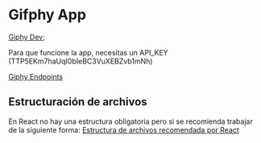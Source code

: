 # Gifphy App

[Giphy Dev](https://developers.giphy.com);

Para que funcione la app, necesitas un API_KEY (TTP5EKm7haUqI0bIeBC3VuXEBZvb1mNh)

[Giphy Endpoints](https://developers.giphy.com/docs/api/endpoint#trending)

## Estructuración de archivos

En React no hay una estructura obligatoria pero si se recomienda trabajar de la siguiente forma:
[Estructura de archivos recomendada por React](https://es.legacy.reactjs.org/docs/faq-structure.html)
